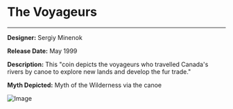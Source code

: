 # The Voyageurs

*     *     *     *  


**Designer:** Sergiy Minenok

**Release Date:** May 1999

**Description:** This "coin depicts the voyageurs who travelled Canada's rivers by canoe to explore new lands and develop the fur trade."

**Myth Depicted:** Myth of the Wilderness via the canoe

![Image]()

<div id="viewerContainer">
		<script  type="text/javascript">
			createRtiViewer("viewerContainer", "webrti", 900, 600); 
		</script>
	</div>
	

